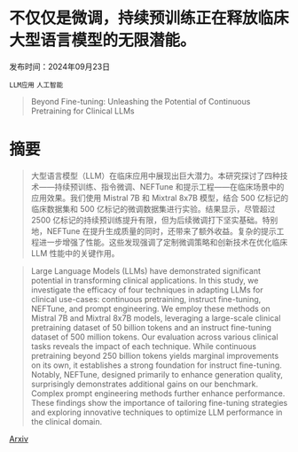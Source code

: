 # 不仅仅是微调，持续预训练正在释放临床大型语言模型的无限潜能。

发布时间：2024年09月23日

`LLM应用` `人工智能`

> Beyond Fine-tuning: Unleashing the Potential of Continuous Pretraining for Clinical LLMs

# 摘要

> 大型语言模型（LLM）在临床应用中展现出巨大潜力。本研究探讨了四种技术——持续预训练、指令微调、NEFTune 和提示工程——在临床场景中的应用效果。我们使用 Mistral 7B 和 Mixtral 8x7B 模型，结合 500 亿标记的临床数据集和 500 亿标记的微调数据集进行实验。结果显示，尽管超过 2500 亿标记的持续预训练提升有限，但为后续微调打下坚实基础。特别地，NEFTune 在提升生成质量的同时，还带来了额外收益。复杂的提示工程进一步增强了性能。这些发现强调了定制微调策略和创新技术在优化临床 LLM 性能中的关键作用。

> Large Language Models (LLMs) have demonstrated significant potential in transforming clinical applications. In this study, we investigate the efficacy of four techniques in adapting LLMs for clinical use-cases: continuous pretraining, instruct fine-tuning, NEFTune, and prompt engineering. We employ these methods on Mistral 7B and Mixtral 8x7B models, leveraging a large-scale clinical pretraining dataset of 50 billion tokens and an instruct fine-tuning dataset of 500 million tokens. Our evaluation across various clinical tasks reveals the impact of each technique. While continuous pretraining beyond 250 billion tokens yields marginal improvements on its own, it establishes a strong foundation for instruct fine-tuning. Notably, NEFTune, designed primarily to enhance generation quality, surprisingly demonstrates additional gains on our benchmark. Complex prompt engineering methods further enhance performance. These findings show the importance of tailoring fine-tuning strategies and exploring innovative techniques to optimize LLM performance in the clinical domain.

[Arxiv](https://arxiv.org/abs/2409.14988)